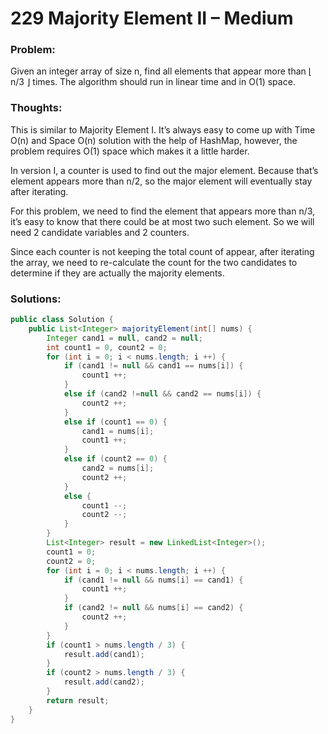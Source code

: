 # 229 Majority Element II – Medium

### Problem:
Given an integer array of size n, find all elements that appear more than ⌊ n/3 ⌋ times. The algorithm should run in linear time and in O(1) space.

### Thoughts:
This is similar to Majority Element I. It’s always easy to come up with Time O(n) and Space O(n) solution with the help of HashMap, however, the problem requires O(1) space which makes it a little harder.

In version I, a counter is used to find out the major element. Because that’s element appears more than n/2, so the major element will eventually stay after iterating.

For this problem, we need to find the element that appears more than n/3, it’s easy to know that there could be at most two such element. So we will need 2 candidate variables and 2 counters.

Since each counter is not keeping the total count of appear, after iterating the array, we need to re-calculate the count for the two candidates to determine if they are actually the majority elements.

### Solutions:

```java
public class Solution {
    public List<Integer> majorityElement(int[] nums) {
        Integer cand1 = null, cand2 = null;
        int count1 = 0, count2 = 0;
        for (int i = 0; i < nums.length; i ++) {
            if (cand1 != null && cand1 == nums[i]) {
                count1 ++;
            }
            else if (cand2 !=null && cand2 == nums[i]) {
                count2 ++;
            }
            else if (count1 == 0) {
                cand1 = nums[i];
                count1 ++;
            }
            else if (count2 == 0) {
                cand2 = nums[i];
                count2 ++;
            }
            else {
                count1 --;
                count2 --;
            }
        }
        List<Integer> result = new LinkedList<Integer>();
        count1 = 0;
        count2 = 0;
        for (int i = 0; i < nums.length; i ++) {
            if (cand1 != null && nums[i] == cand1) {
                count1 ++;
            }
            if (cand2 != null && nums[i] == cand2) {
                count2 ++;
            }
        }
        if (count1 > nums.length / 3) {
            result.add(cand1);
        }
        if (count2 > nums.length / 3) {
            result.add(cand2);
        }
        return result;
    }
}
```